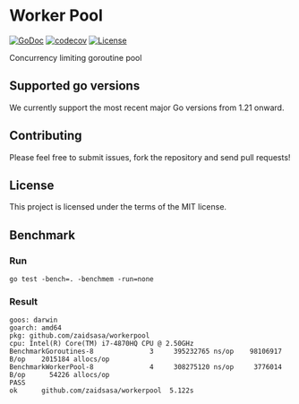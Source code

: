 # Worker Pool

[![GoDoc](https://pkg.go.dev/badge/github.com/zaidsasa/workerpool)](https://pkg.go.dev/github.com/zaidsasa/workerpool)
[![codecov](https://codecov.io/gh/zaidsasa/workerpool/graph/badge.svg?token=YKCHWB1966)](https://codecov.io/gh/zaidsasa/workerpool)
[![License](https://img.shields.io/badge/License-MIT-blue.svg)](https://github.com/zaidsasa/workerpool/blob/main/LICENSE)

Concurrency limiting goroutine pool

## Supported go versions

We currently support the most recent major Go versions from 1.21 onward.

## Contributing

Please feel free to submit issues, fork the repository and send pull requests!

## License

This project is licensed under the terms of the MIT license.

## Benchmark

### Run
```
go test -bench=. -benchmem -run=none 
```

### Result

```
goos: darwin
goarch: amd64
pkg: github.com/zaidsasa/workerpool
cpu: Intel(R) Core(TM) i7-4870HQ CPU @ 2.50GHz
BenchmarkGoroutines-8   	       3	 395232765 ns/op	98106917 B/op	 2015184 allocs/op
BenchmarkWorkerPool-8   	       4	 308275120 ns/op	 3776014 B/op	   54226 allocs/op
PASS
ok  	github.com/zaidsasa/workerpool	5.122s
```
